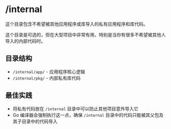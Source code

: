 # /internal

这个目录包含不希望被其他应用程序或库导入的私有应用程序和库代码。

这个目录是可选的，但在大型项目中非常有用，特别是当你有很多不希望被其他人导入的内部代码时。

## 目录结构

- `/internal/app/` - 应用程序核心逻辑
- `/internal/pkg/` - 内部私有库代码

## 最佳实践

- 将私有代码放在 `/internal` 目录中可以防止其他项目意外导入它
- Go 编译器会强制执行这一点，确保 `/internal` 目录中的代码只能被其父包及其子目录中的代码导入
